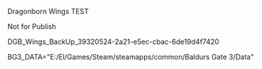 Dragonborn Wings TEST

Not for Publish

DGB_Wings_BackUp_39320524-2a21-e5ec-cbac-6de19d4f7420

BG3_DATA="E:/El/Games/Steam/steamapps/common/Baldurs Gate 3/Data"
